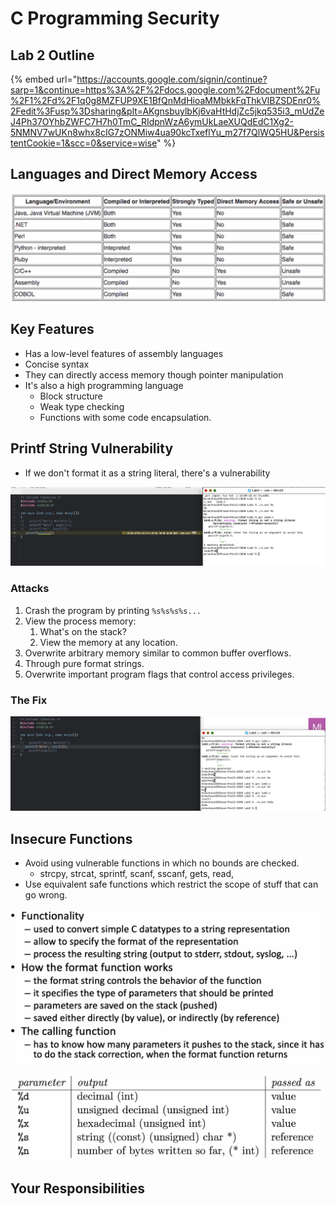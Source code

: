 # C Programming Security

## Lab 2 Outline

{% embed url="https://accounts.google.com/signin/continue?sarp=1&continue=https%3A%2F%2Fdocs.google.com%2Fdocument%2Fu%2F1%2Fd%2F1q0g8MZFUP9XE1BfQnMdHioaMMbkkFqThkVlBZSDEnr0%2Fedit%3Fusp%3Dsharing&plt=AKgnsbuylbKj6vaHtHdjZc5jkq535i3_mUdZeJ4Ph37OYhbZWFC7H7h0TmC_RIdpnWzA6ymUkLaeXUQdEdC1Xg2-5NMNV7wUKn8whx8cIG7zONMiw4ua90kcTxeflYu_m27f7QlWQ5HU&PersistentCookie=1&scc=0&service=wise" %}



## Languages and Direct Memory Access

![](<../../../.gitbook/assets/image (376) (2).png>)



## Key Features

* Has a low-level features of assembly languages
* Concise syntax
* They can directly access memory though pointer manipulation
* It's also a high programming language
  * Block structure
  * Weak type checking
  * Functions with some code encapsulation.

## Printf String Vulnerability

* If we don't format it as a string literal, there's a vulnerability

![](<../../../.gitbook/assets/image (417).png>)

### Attacks

1. Crash the program by printing `%s%s%s%s...`
2. View the process memory:
   1. What's on the stack?
   2. View the memory at any location.
3. Overwrite arbitrary memory similar to common buffer overflows.
4. Through pure format strings.
5. Overwrite important program flags that control access privileges.

### The Fix

![](<../../../.gitbook/assets/image (418).png>)

## Insecure Functions

* Avoid using vulnerable functions in which no bounds are checked.
  * strcpy, strcat, sprintf, scanf, sscanf, gets, read,&#x20;
* Use equivalent safe functions which restrict the scope of stuff that can go wrong.

![Source: Dr. Phu Phung's Software Security Course. 2021.](<../../../.gitbook/assets/image (419).png>)

![Source: Dr. Phu Phung's Software Security. 2021.](<../../../.gitbook/assets/image (420).png>)

## Your Responsibilities



